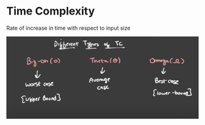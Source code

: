 # Time Complexity

Rate of increase in time with respect to input size

![Time Complexity Chart](image.png)
